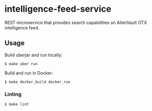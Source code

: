 # intelligence-feed-service

REST microservice that provides search capabilities on AlienVault OTX intelligence feed.

## Usage

Build uberjar and run locally:
```
$ make uber run
```

Build and run in Docker:
```
$ make docker_build docker_run
```

### Linting

```
$ make lint
```

